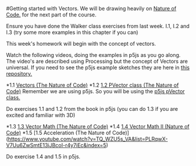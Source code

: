 #Getting started with Vectors.
We will be drawing heavily on [Nature of Code.](http://natureofcode.com/) for the next part of the course.

Ensure you have done the Walker class exercises from last week. I.1, I.2 and I.3 (try some more examples in this chapter if you can)

This week's homework will begin with the concept of vectors.

Watch the following videos, doing the examples in p5js as you go along. The video's are described using Processing but the concept of Vectors are universal.
If you need to see the p5js example sketches they are here in [this repository.](https://github.com/shiffman/The-Nature-of-Code-Examples-p5.js/tree/master/chp01_vectors)

*1.1 [Vectors (The Nature of Code)](https://vimeo.com/58734251)
*1.2 [1.2 PVector class (The Nature of Code)](https://www.youtube.com/watch?v=7nTLzLf7jUg) Remember we are using p5js. So you will be using the [p5js pVector class.](http://p5js.org/reference/#/p5.Vector)

Do exercises 1.1 and 1.2 from the book in p5js (you can do 1.3 if you are excited and familiar with 3D)

*1.3 [1.3 Vector Math (The Nature of Code)](https://www.youtube.com/watch?v=s6b1_3bNCxk)
*1.4 [1.4 Vector Math II (Nature of Code)](https://www.youtube.com/watch?v=uHusbFmq-4I)
*1.5 [1.5 Acceleration (The Nature of Code)] (https://www.youtube.com/watch?v=TQ_WZU5s_VA&list=PLRqwX-V7Uu6ZwSmtE13iJBcoI-r4y7iEc&index=5)

Do exercise 1.4 and 1.5 in p5js. 
